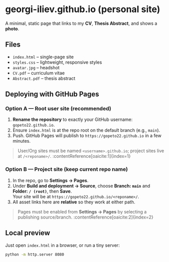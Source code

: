# georgi-iliev.github.io (personal site)

A minimal, static page that links to my **CV**, **Thesis Abstract**, and shows a **photo**.

## Files
- `index.html` – single-page site
- `styles.css` – lightweight, responsive styles
- `avatar.jpg` – headshot
- `CV.pdf` – curriculum vitae
- `Abstract.pdf` – thesis abstract

## Deploying with GitHub Pages

### Option A — Root user site (recommended)
1. **Rename the repository** to exactly your GitHub username:  
   `gopeto22.github.io`.
2. Ensure `index.html` is at the repo root on the default branch (e.g., `main`).
3. Push. GitHub Pages will publish to `https://gopeto22.github.io` in a few minutes.

> User/Org sites must be named `<username>.github.io`; project sites live at `/<reponame>/`. :contentReference[oaicite:1]{index=1}

### Option B — Project site (keep current repo name)
1. In the repo, go to **Settings → Pages**.
2. Under **Build and deployment → Source**, choose **Branch: `main`** and **Folder: `/ (root)`**, then **Save**.  
   Your site will be at `https://gopeto22.github.io/<reponame>/`.
3. All asset links here are **relative** so they work at either path.

> Pages must be enabled from **Settings → Pages** by selecting a publishing source/branch. :contentReference[oaicite:2]{index=2}

## Local preview
Just open `index.html` in a browser, or run a tiny server:
```bash
python -m http.server 8080

